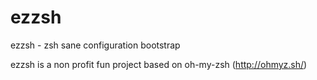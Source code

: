 # ezzsh
ezzsh - zsh sane configuration bootstrap

ezzsh is a non profit fun project based on oh-my-zsh (http://ohmyz.sh/)
